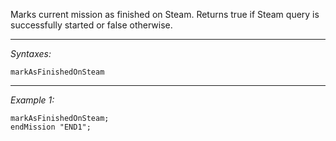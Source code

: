 Marks current mission as finished on Steam. Returns true if Steam query is successfully started or false otherwise.


---
*Syntaxes:*

`markAsFinishedOnSteam`

---
*Example 1:*

```sqf
markAsFinishedOnSteam;
endMission "END1";
```
